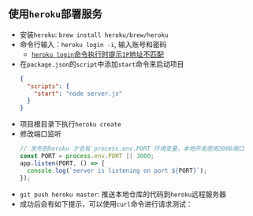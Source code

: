 ## 使用`heroku`部署服务
* 安装`heroku`: `brew install heroku/brew/heroku`
* 命令行输入：`heroku login -i`, 输入账号和密码
  * [`heroku login`命令执行时提示`IP`地址不匹配](https://stackoverflow.com/questions/63363085/ip-address-mismatch-on-signing-into-heroku-cli)
* 在`package.json`的`script`中添加`start`命令来启动项目
    ```json
    {
      "scripts": {
        "start": "node server.js"
      }
    }
    ```
* 项目根目录下执行`heroku create`
* 修改端口监听
    ```js
    // 发布到heroku 才会有 process.env.PORT 环境变量，本地开发使用3000端口
    const PORT = process.env.PORT || 3000;
    app.listen(PORT, () => {
      console.log(`server is listening on port ${PORT}`);
    });
    ```
* `git push heroku master`: 推送本地仓库的代码到`heroku`远程服务器
* 成功后会有如下提示，可以使用`curl`命令进行请求测试：
  
